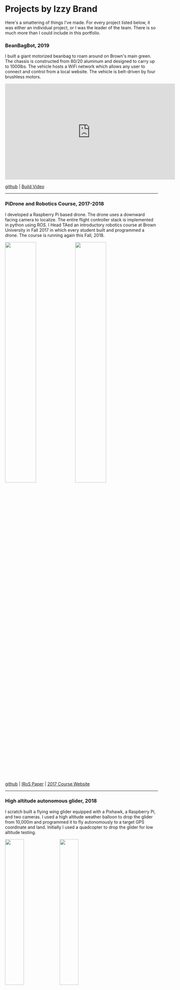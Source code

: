 # Projects by Izzy Brand
Here's a smattering of things I've made. For every project listed below, it was either an individual project, or I was the leader of the team. There is so much more than I could include in this portfolio.

### BeanBagBot, 2019

I built a giant motorized beanbag to roam around on Brown's main green. The chassis is constructed from 80/20 aluminum and designed to carry up to 1000lbs. The vehicle hosts a WiFi network which allows any user to connect and control from a local website. The vehicle is belt-driven by four brushless motors.

<iframe width="560" height="315" src="https://www.youtube.com/embed/sxEttaBrUHI" frameborder="0" allow="accelerometer; autoplay; encrypted-media; gyroscope; picture-in-picture" allowfullscreen></iframe>

[github](https://github.com/IzzyBrand/beanbagbot) |  [Build Video](https://www.youtube.com/watch?v=sxEttaBrUHI)

---

### PiDrone and Robotics Course, 2017-2018

I developed a Raspberry Pi based drone. The drone uses a downward facing camera to localize. The entire flight controller stack is implemented in python using ROS. I Head TAed an introductory robotics course at Brown University in Fall 2017 in which every student built and programmed a drone. The course is running again this Fall, 2018.

<p float="left">
  <img src="pidrone/components.JPG" width="45%" />
  <img src="pidrone/drone.JPG" width="45%" />
</p>

[github](https://github.com/h2r/pidrone_pkg) | [IRoS Paper](http://h2r.cs.brown.edu/wp-content/uploads/pidrone18.pdf) | [2017 Course Website](http://cs.brown.edu/courses/cs1951r/website_2017/)

---

### High altitude autonomous glider, 2018

I scratch built a flying wing glider equipped with a Pixhawk, a Raspberry Pi, and two cameras. I used a high altitude weather balloon to drop the glider from 10,000m and programmed it to fly autonomously to a target GPS coordinate and land. Initially I used a quadcopter to drop the glider for low altitude testing.

<p float="left">
  <img src="spaceplane/glider.JPG" width="35%" />
  <img src="spaceplane/lift.png" width="35%" />
  <img src="spaceplane/before_launch.png" width="35%" />
  <img src="spaceplane/altitude.jpeg" width="35%" />
</p>

[github](https://github.com/IzzyBrand/spaceplane) | [Video of flight](https://www.youtube.com/watch?v=q10gKcguXW0)

---

### Deep Q-Network Experiment, 2018

This little 3D-printed robot was an experiment in deep RL. I implemented a DQN with experience replay, and trained this robot to avoid obstacles without any simulation. Backprop handled on offboard GPU, forward pass on the onboard raspberry pi. After about 16 hours the robot was consistently able to avoid obstacles.

<p float="left">
  <img src="dqn/front.jpg" width="40%" />
  <img src="dqn/quarter.jpg" width="40%" />
</p>

[github](https://github.com/IzzyBrand/ReAI_explorerBot) | [Training progress video](https://www.youtube.com/watch?v=emgjqfE0E44)

---

### Active stabilization for rockets, 2018

We developed a flight computer and 3D printed nosecone for apogee detection, parachute deployment, telemetry and active stabilization for small rockets. We also built a 2D simulator for tuning the PID controller before testing the rocket. The first prototype was destroyed by a parachute failure, so a rebuild and more testing is required.

<p float="left">
  <img src="carlson/fins.JPG" width="30%" />
  <img src="carlson/disassembled.JPG" width="30%" />
  <img src="carlson/assembled.JPG" width="30%" />
</p>

[github](https://github.com/openrocketryinitiative/carlson)

---

### Lunadrop Autonomous Drone Delivery, 2017

lunadrop is a comprehensive drone delivery system. Users visit our web app to place an order and select one of our designated delivery locations. A drone flies autonously from the hub to the selected location, descends to deliver the package, and returns to the hub. In addition to the aircraft and LTE-equipped onboard computer, we built a server and implemented user and internal web apps for ordering and deploying the fleet.

<p float="left">
  <img src="lunadrop/app.JPG" width="37.5%" />
  <img src="lunadrop/construction.png" width="41%" />
  <img src="lunadrop/flight.png" width="80%" />
</p>

[github](https://github.com/IzzyBrand/dro.ne) | [Demo video](https://www.youtube.com/watch?v=Rt-q0L54g0c)

---
### Assistive Rangefinder for the Blind, 2017

After my grandfather blinded himself, I built this device to act like a cane. It used an ultrasonic distance sensor and would make a subtle noise to indicate how close he was to obstacles.

<p float="left">
  <img src="blind_range_finder/device.JPG" width="40%" />
  <img src="blind_range_finder/in_use.JPG" width="40%" />
</p>

---

### Electric Longboard, 2016-2018

I built an electric longboard to commute to work and school. Top speed is ~20mph, range ~10mi. The deck is CNCed. The board is controlled via a linear potentiometer in a 3D printed grip. I've been riding this board for 3 years and roughly 300 miles.

<p float="left">
  <img src="longboard/bottom.JPG" width="40%" />
  <img src="longboard/top.JPG" width="40%" />
</p>

---

### Heavy Lift X8, 2015

I designed and built a large X8 multirotor for Above Summit LLC. It was specced to lift a 15 pound gimbal payload for 25 minutes.

<p float="left">
  <img src="heavylift_X8/holding_frame.JPG" width="40%" />
  <img src="heavylift_X8/at_the_field.JPG" width="40%" />
</p>

[Maiden flight video](https://www.youtube.com/watch?v=EVqrgPChW-E)

---

### Particle based lifelike system, 2019

This a particle system that runs in browser. Interactions between different types of particles yields emergent lifelike behavior

<p float="left">
  <img src="particleLife/seq_1.png" width="32%" />
  <img src="particleLife/seq_2.png" width="32%" />
  <img src="particleLife/seq_3.png" width="32%" />
</p>

[github](https://github.com/IzzyBrand/particleLife) | [Website](https://izzybrand.github.io/particleLife/)

---

### The Fish, 2014

I designed this plane to be easy to build and fly. The lower center of gravity and polyhedtral makes the plane return to level without any pilot input. I published plans and an instructional video online, and about 20 people have sent me videos of their own Fishes!

<p float="left">
  <img src="the_fish/plans.png" width="30%" />
  <img src="the_fish/parts.JPG" width="30%" />
  <img src="the_fish/assembled.JPG" width="30%" />
</p>

[Build video and flight demo](https://www.youtube.com/watch?v=kobJpBQO3hs) | [Writeup](https://www.flitetest.com/articles/the-fish-a-scratch-built-slow-flier)

---

### Generated tree designs, 2018

SVG line-art generated with python. I want to laser engrave these on wood.

<p float="left">
  <img src="tree_coaster/testA.png" width="35%" />
  <img src="tree_coaster/testC.png" width="35%" />
</p>

[github](https://github.com/IzzyBrand/python_svg_art)

---

### Rocket onboard computer for Apogee detection, 2017

We built this onboard computer for data logging and apogee detection on rockets (in order to deploy a parachute). In addition to a gyroscope and accelerometer, we included a microphone because we were curious if we could use the sound of rushing wind to improve apogee detection. This computer was replaced by a Raspberry Pi 0 in 2018.

<p float="left">
  <img src="carlson/v1_back.JPG" width="24%" />
  <img src="carlson/v1_front.PNG" width="24%" />
  <img src="carlson/apogee_detect_data.png" width="45%" />
</p>

[github](https://github.com/openrocketryinitiative/carlson)

---

### LED Music Visualizer, 2018

Raspberry Pi music visualizer written in python. Uses an ADC to sample the audio stream at 3.6kHz. FFT for responding to frequency. Flask webserver allows users to switch between visualization modes.

<p float="left">
  <img src="ledvis/a.JPG" width="40%" />
  <img src="ledvis/b.jpeg" width="17%" />
  <img src="ledvis/c.jpeg" width="17%" />
</p>

[github](https://github.com/IzzyBrand/ledvis) | [Video](https://www.youtube.com/watch?v=6FcszEPPI6c)

---

### Lots and lots of rocket motors, 2016-2018

I prepared 100s of pounds of solid rocket fuel and tested hundred of rockets motors. We were perfecting our recipe, preparation procedure, and nozzle and chamber geometry.

<p float="left">
  <img src="rockets/fuels.JPG" width="34%" />
  <img src="rockets/nozzle.JPG" width="25.5%" />
  <img src="rockets/13a.png" width="34%" />
</p>

[Thrust test data](https://github.com/openrocketryinitiative/motors) | [Video of 42.2lb thrust test](https://www.youtube.com/watch?v=pj9L2oc2jA4) | [Video of catastrophic chamber failure](https://www.youtube.com/watch?v=wenWCb-TPto)

---

### 3D printed rockets, 2017

We designed 3D-printable components rockets. All the models are parameterized, so they can be used to build many different sizes of rockets.

<p float="left">
  <img src="rockets/stls.png" width="67%" />
  <img src="rockets/parts.JPG" width="20%" />
</p>

---

### PonderBot, 2016

Twitter bot that makes frequent cryptic posts wondering about the universe and making contact with _them_. Sometimes _they_ respond.

<p float="left">
  <img src="misc/ponderbot.png" width="60%" />
</p>

[Twitter](https://twitter.com/ponderthem?lang=en)

---

### Panda Flying Wing, 2014

Homemade flying wing equipped with APM2.5 autopilot. Flight time 35+ minutes.

<p float="left">
  <img src="panda/open.JPG" width="30%" />
  <img src="panda/complete.JPG" width="30%" />
  <img src="panda/pass.JPG" width="60%" />
</p>

[Slow Motion Launch Video](https://www.youtube.com/watch?v=obun7-xxfmE) | [Autonomous Flight to 1km](https://www.youtube.com/watch?v=9jJ9ODU21fM)

---

### Voronoi Lamps, 2017

3D printed LED lamps

<p float="left">
  <img src="misc/voronoi.JPG" width="50%" />
</p>

---

### Lots and lots of (mostly flying) things, pre 2016

Designed and built from scratch

<p float="left">
  <img src="old_planes/IMG_1682.jpg" width="30%" />
  <img src="old_planes/IMG_0146.JPG" width="30%" />
  <img src="old_planes/IMG_2656.JPG" width="30%" />
  <img src="old_planes/IMG_0214.JPG" width="30%" />
  <img src="old_planes/IMG_0490.JPG" width="30%" />
  <img src="old_planes/IMG_0492.JPG" width="30%" />
  <img src="old_planes/IMG_0587.JPG" width="30%" />
  <img src="old_planes/IMG_0803.JPG" width="30%" />
  <img src="old_planes/IMG_1025.JPG" width="30%" />
  <img src="old_planes/IMG_1026.JPG" width="30%" />
  <img src="old_planes/IMG_1280.JPG" width="30%" />
  <img src="old_planes/IMG_1283.JPG" width="30%" />
  <img src="old_planes/IMG_1844.JPG" width="30%" />
  <img src="old_planes/IMG_1928.JPG" width="30%" />
  <img src="old_planes/IMG_4369.PNG" width="30%" />
  <img src="old_planes/IMG_0089.JPG" width="30%" />
  <img src="old_planes/IMG_0282.JPG" width="30%" />
  <img src="old_planes/IMG_1000.JPG" width="30%" />
  <img src="old_planes/IMG_1631.JPG" width="30%" />
  <img src="old_planes/IMG_1642.JPG" width="30%" />
  <img src="old_planes/IMG_1679.JPG" width="30%" />
  <img src="old_planes/IMG_1793.JPG" width="30%" />
  <img src="old_planes/IMG_1902.JPG" width="30%" />
  <img src="old_planes/IMG_1959.JPG" width="30%" />
  <img src="old_planes/IMG_2106.JPG" width="30%" />
  <img src="old_planes/IMG_2148.JPG" width="30%" />
  <img src="old_planes/IMG_0696.JPG" width="30%" />
  <img src="old_planes/IMG_1221.JPG" width="30%" />
  <img src="old_planes/IMG_1265.JPG" width="30%" />
  <img src="old_planes/IMG_0712.JPG" width="30%" />
  <img src="old_planes/IMG_0819.JPG" width="30%" />
  <img src="old_planes/IMG_0258.JPG" width="30%" />

</p>

---
